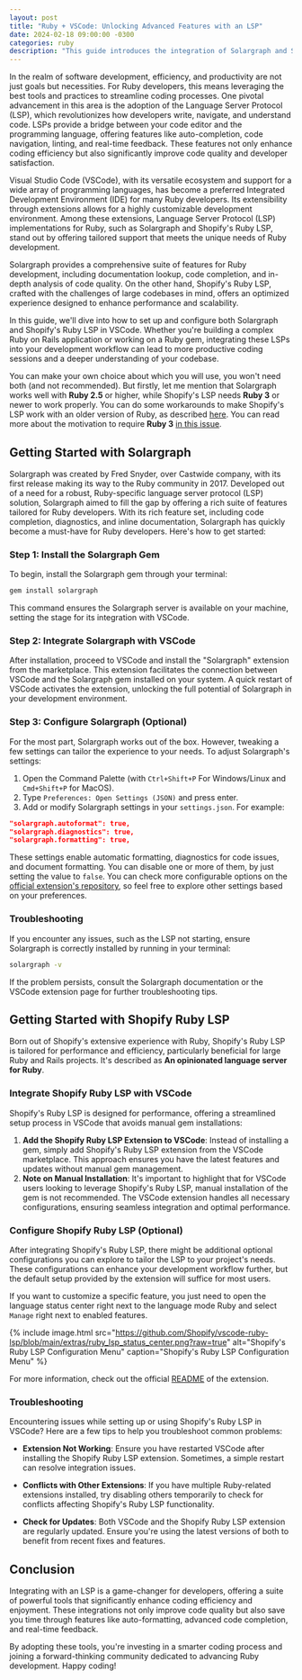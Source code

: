 ```yaml
---
layout: post
title: "Ruby + VSCode: Unlocking Advanced Features with an LSP"
date: 2024-02-18 09:00:00 -0300
categories: ruby
description: "This guide introduces the integration of Solargraph and Shopify's Ruby LSP with Visual Studio Code, providing a streamlined setup for advanced code completion, auto-formatting, real-time feedback, and efficient navigation. Perfect for Rubyists seeking to enhance productivity and code quality."
---
```


In the realm of software development, efficiency, and productivity are not just goals but necessities. For Ruby developers, this means leveraging the best tools and practices to streamline coding processes. One pivotal advancement in this area is the adoption of the Language Server Protocol (LSP), which revolutionizes how developers write, navigate, and understand code. LSPs provide a bridge between your code editor and the programming language, offering features like auto-completion, code navigation, linting, and real-time feedback. These features not only enhance coding efficiency but also significantly improve code quality and developer satisfaction.

Visual Studio Code (VSCode), with its versatile ecosystem and support for a wide array of programming languages, has become a preferred Integrated Development Environment (IDE) for many Ruby developers. Its extensibility through extensions allows for a highly customizable development environment. Among these extensions, Language Server Protocol (LSP) implementations for Ruby, such as Solargraph and Shopify's Ruby LSP, stand out by offering tailored support that meets the unique needs of Ruby development.

Solargraph provides a comprehensive suite of features for Ruby development, including documentation lookup, code completion, and in-depth analysis of code quality. On the other hand, Shopify's Ruby LSP, crafted with the challenges of large codebases in mind, offers an optimized experience designed to enhance performance and scalability.

In this guide, we'll dive into how to set up and configure both Solargraph and Shopify's Ruby LSP in VSCode. Whether you're building a complex Ruby on Rails application or working on a Ruby gem, integrating these LSPs into your development workflow can lead to more productive coding sessions and a deeper understanding of your codebase.

You can make your own choice about which you will use, you won't need both (and not recommended). But firstly, let me mention that Solargraph works well with **Ruby 2.5** or higher, while Shopify's LSP needs **Ruby 3** or newer to work properly. You can do some workarounds to make Shopify's LSP work with an older version of Ruby, as described [here](https://github.com/Shopify/vscode-ruby-lsp?tab=readme-ov-file#ruby-version-requirement). You can read more about the motivation to require **Ruby 3** [in this issue](https://github.com/Shopify/vscode-ruby-lsp/issues/948#issuecomment-1867024912).

## Getting Started with Solargraph

Solargraph was created by Fred Snyder, over Castwide company, with its first release making its way to the Ruby community in 2017. Developed out of a need for a robust, Ruby-specific language server protocol (LSP) solution, Solargraph aimed to fill the gap by offering a rich suite of features tailored for Ruby developers. 
With its rich feature set, including code completion, diagnostics, and inline documentation, Solargraph has quickly become a must-have for Ruby developers. Here's how to get started:

### Step 1: Install the Solargraph Gem
To begin, install the Solargraph gem through your terminal:

```bash
gem install solargraph
```
This command ensures the Solargraph server is available on your machine, setting the stage for its integration with VSCode.

### Step 2: Integrate Solargraph with VSCode

After installation, proceed to VSCode and install the "Solargraph" extension from the marketplace. This extension facilitates the connection between VSCode and the Solargraph gem installed on your system. A quick restart of VSCode activates the extension, unlocking the full potential of Solargraph in your development environment.

### Step 3: Configure Solargraph (Optional)

For the most part, Solargraph works out of the box. However, tweaking a few settings can tailor the experience to your needs. To adjust Solargraph's settings:

1. Open the Command Palette (with `Ctrl+Shift+P` For Windows/Linux and `Cmd+Shift+P` for MacOS).
2. Type `Preferences: Open Settings (JSON)` and press enter.
3. Add or modify Solargraph settings in your `settings.json`. For example:
```json
"solargraph.autoformat": true,
"solargraph.diagnostics": true,
"solargraph.formatting": true,
```

These settings enable automatic formatting, diagnostics for code issues, and document formatting. You can disable one or more of them, by just setting the value to `false`. You can check more configurable options on the [official extension's repository](https://github.com/castwide/vscode-solargraph?tab=readme-ov-file#extension-settings), so feel free to explore other settings based on your preferences.

### Troubleshooting
If you encounter any issues, such as the LSP not starting, ensure Solargraph is correctly installed by running in your terminal:
```bash
solargraph -v
```
If the problem persists, consult the Solargraph documentation or the VSCode extension page for further troubleshooting tips.

## Getting Started with Shopify Ruby LSP

Born out of Shopify's extensive experience with Ruby, Shopify's Ruby LSP is tailored for performance and efficiency, particularly beneficial for large Ruby and Rails projects. It's described as **An opinionated language server for Ruby**.

### Integrate Shopify Ruby LSP with VSCode
Shopify's Ruby LSP is designed for performance, offering a streamlined setup process in VSCode that avoids manual gem installations:

1. **Add the Shopify Ruby LSP Extension to VSCode**: Instead of installing a gem, simply add Shopify's Ruby LSP extension from the VSCode marketplace. This approach ensures you have the latest features and updates without manual gem management.
2. **Note on Manual Installation**: It's important to highlight that for VSCode users looking to leverage Shopify's Ruby LSP, manual installation of the gem is not recommended. The VSCode extension handles all necessary configurations, ensuring seamless integration and optimal performance.

### Configure Shopify Ruby LSP (Optional)
After integrating Shopify's Ruby LSP, there might be additional optional configurations you can explore to tailor the LSP to your project's needs. These configurations can enhance your development workflow further, but the default setup provided by the extension will suffice for most users.

If you want to customize a specific feature, you just need to open the language status center right next to the language mode Ruby and select `Manage` right next to enabled features.

{% include image.html src="https://github.com/Shopify/vscode-ruby-lsp/blob/main/extras/ruby_lsp_status_center.png?raw=true" alt="Shopify's Ruby LSP Configuration Menu" caption="Shopify's Ruby LSP Configuration Menu" %}

For more information, check out the official [README](https://github.com/Shopify/vscode-ruby-lsp?tab=readme-ov-file#ruby-lsp-vs-code-extension) of the extension.

### Troubleshooting
Encountering issues while setting up or using Shopify's Ruby LSP in VSCode? Here are a few tips to help you troubleshoot common problems:

* **Extension Not Working**: Ensure you have restarted VSCode after installing the Shopify Ruby LSP extension. Sometimes, a simple restart can resolve integration issues.

* **Conflicts with Other Extensions**: If you have multiple Ruby-related extensions installed, try disabling others temporarily to check for conflicts affecting Shopify's Ruby LSP functionality.

* **Check for Updates**: Both VSCode and the Shopify Ruby LSP extension are regularly updated. Ensure you're using the latest versions of both to benefit from recent fixes and features.

## Conclusion

Integrating with an LSP is a game-changer for developers, offering a suite of powerful tools that significantly enhance coding efficiency and enjoyment. These integrations not only improve code quality but also save you time through features like auto-formatting, advanced code completion, and real-time feedback. 

By adopting these tools, you're investing in a smarter coding process and joining a forward-thinking community dedicated to advancing Ruby development. Happy coding!
